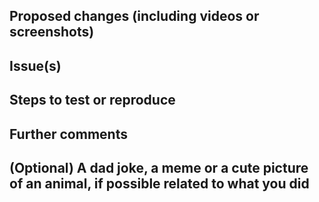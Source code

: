 <!-- This is a pull request template, you do not need to uncomment or remove the comments, they won't show up in the PR text. -->

<!-- Your Pull Request name should start with one of the following tags
  [NEW] For new features
  [IMPROVE] For an improvement (performance or little improvements) in existing features
  [FIX] For bug fixes that affect the end-user
  [BREAK] For pull requests including breaking changes
  Chore: For small tasks
  Doc: For documentation
-->

<!-- Checklist!!! If you're unsure about any of them, don't hesitate to ask. We're here to help! This is simply a reminder of what we are going to look for before merging your code. 
  - I have read the Contributing Guide - https://github.com/RocketChat/Rocket.Chat/blob/develop/.github/CONTRIBUTING.md#contributing-to-rocketchat doc
  - I have signed the CLA - https://cla-assistant.io/RocketChat/Rocket.Chat
  - Lint and unit tests pass locally with my changes
  - I have added tests that prove my fix is effective or that my feature works (if applicable)
  - I have added necessary documentation (if applicable)
  - Any dependent changes have been merged and published in downstream modules
-->

## Proposed changes (including videos or screenshots)
<!-- CHANGELOG -->
<!--
  Describe the big picture of your changes here to communicate to the maintainers why we should accept this pull request.
  If it fixes a bug or resolves a feature request, be sure to link to that issue below.
  This description will appear in the release notes if we accept the contribution.
-->

<!-- END CHANGELOG -->

## Issue(s)
<!-- Link the issues being closed by or related to this PR. For example, you can use #594 if this PR closes issue number 594 -->

## Steps to test or reproduce
<!-- Mention how you would reproduce the bug if not mentioned on the issue page already. Also mention which screens are going to have the changes if applicable -->

## Further comments
<!-- If this is a relatively large or complex change, kick off the discussion by explaining why you chose the solution you did and what alternatives you considered, etc... -->

## (Optional) A dad joke, a meme or a cute picture of an animal, if possible related to what you did
<!-- Or be creative? 😜 -->
